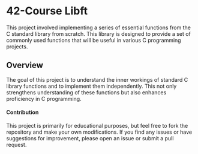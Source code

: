 # 42-Course Libft
This project involved implementing a series of essential functions from the C standard library from scratch. This library is designed to provide a set of commonly used functions that will be useful in various C programming projects.

## Overview
The goal of this project is to understand the inner workings of standard C library functions and to implement them independently. This not only strengthens understanding of these functions but also enhances proficiency in C programming.

#### Contribution
This project is primarily for educational purposes, but feel free to fork the repository and make your own modifications. If you find any issues or have suggestions for improvement, please open an issue or submit a pull request.
